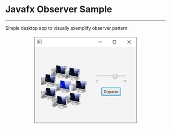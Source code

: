 # Javafx Observer Sample
---

Simple desktop app to visually exemplify observer pattern.

<p align="center">
  <img src="https://github.com/mauro-n/observer-javafx-sample/blob/main/screenshots/1.jpg?raw=true" />
</p>
